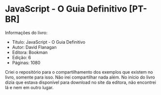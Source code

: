 # JavaScript - O Guia Definitivo [PT-BR]

Informações do livro:

 * Título: JavaScript - O Guia Definitivo
 * Autor: David Flanagan
 * Editora: Bookman
 * Edição: 6
 * Páginas: 1080

Criei o repositório para o compartilhamento dos exemplos que existem no livro, somente para isso. Não irei compartilhar nada além. No início do livro dizia que estava disponível para download no site da editora, não encontrei lá e nem em outro lugar.
